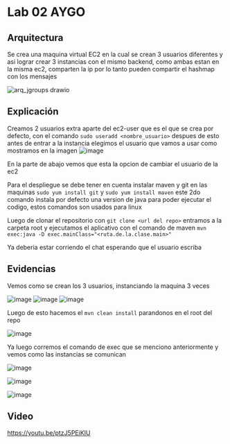 # Lab 02 AYGO
## Arquitectura
Se crea una maquina virtual EC2 en la cual se crean 3 usuarios diferentes y asi lograr crear 3 instancias con el mismo backend, como ambas estan en la misma ec2, comparten la ip por lo tanto pueden compartir el hashmap con los mensajes

![arq_jgroups drawio](https://github.com/user-attachments/assets/3bf1b9c9-74c6-4674-afda-0bd0076b6dee)

## Explicación
Creamos 2 usuarios extra aparte del ec2-user que es el que se crea por defecto, con el comando `sudo useradd <nombre_usuario>` despues de esto antes de entrar a la instancia elegimos el usuario que vamos a usar como mostramos en la imagen 
![image](https://github.com/user-attachments/assets/40641aa9-9ede-4e76-a099-dbbee5ebae43)

En la parte de abajo vemos que esta la opcion de cambiar el usuario de la ec2

Para el despliegue se debe tener en cuenta instalar maven y git en las maquinas `sudo yum install git` y `sudo yum install maven` este 2do comando instala por defecto una version de java para poder ejecutar el codigo, estos comandos son usados para linux

Luego de clonar el repositorio con `git clone <url del repo>` entramos a la carpeta root y ejecutamos el aplicativo con el comando de maven `mvn exec:java -D exec.mainClass="<ruta.de.la.clase.main>"`

Ya deberia estar corriendo el chat esperando que el usuario escriba

## Evidencias
Vemos como se crean los 3 usuarios, instanciando la maquina 3 veces

![image](https://github.com/user-attachments/assets/4195b8c5-171a-45d2-9fc9-a03ce9185d0b)
![image](https://github.com/user-attachments/assets/e7617a82-ed26-4443-b1e6-fca038324d55)
![image](https://github.com/user-attachments/assets/0001fe8a-4ae3-486a-adf4-77688ef9a7d1)

Luego de esto hacemos el `mvn clean install` parandonos en el root del repo 

![image](https://github.com/user-attachments/assets/17409b30-fc83-472b-9ff5-c7bba128f714)

Ya luego corremos el comando de exec que se menciono anteriormente y vemos como las instancias se comunican

![image](https://github.com/user-attachments/assets/ee98c17c-8956-4ec3-ba4b-a9ab8c962679)

![image](https://github.com/user-attachments/assets/9f652dbe-4b16-468c-a079-b97cd05fb25b)


![image](https://github.com/user-attachments/assets/a27ab0cd-750a-4551-9a73-96b6afca5bf0)


## Video
https://youtu.be/ptzJ5PEiKIU
